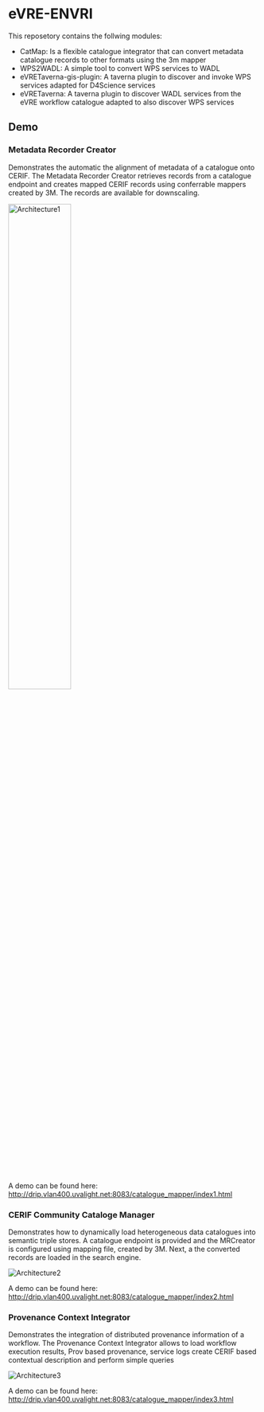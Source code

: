 # eVRE-ENVRI
This reposetory contains the follwing modules: 

* CatMap: Is a flexible catalogue integrator that can convert metadata catalogue records to other formats using the 3m mapper
* WPS2WADL: A simple tool to convert WPS services to WADL
* eVRETaverna-gis-plugin: A taverna plugin to discover and invoke WPS services adapted for D4Science services 
* eVRETaverna: A taverna plugin to discover WADL services from the eVRE workflow catalogue adapted to also discover WPS services 


## Demo
### Metadata Recorder Creator
Demonstrates the automatic the alignment of metadata of a catalogue onto CERIF. The Metadata Recorder Creator retrieves records from a catalogue endpoint and creates mapped CERIF records using conferrable mappers created by 3M. The records are available for downscaling.  

<img src="https://raw.githubusercontent.com/QCAPI-DRIP/eVRE-ENVRI_Blocks/master/images/demo1Arch.png" alt="Architecture1" width="50%" align="middle"/>


A demo can be found here: http://drip.vlan400.uvalight.net:8083/catalogue_mapper/index1.html

### CERIF Community Cataloge Manager
Demonstrates how to dynamically load heterogeneous data catalogues into semantic triple stores. A catalogue endpoint is provided 
and the MRCreator is configured using  mapping file, created by 3M. Next, a the converted records are loaded in the search engine. 

![Architecture2](https://raw.githubusercontent.com/QCAPI-DRIP/eVRE-ENVRI/master/images/demo2Arch.png)

A demo can be found here: http://drip.vlan400.uvalight.net:8083/catalogue_mapper/index2.html

### Provenance Context Integrator 
Demonstrates the integration of distributed provenance information of a workflow. The 
Provenance Context Integrator allows to load workflow execution results, Prov based provenance, service logs create CERIF based contextual description and perform simple queries

![Architecture3](https://raw.githubusercontent.com/QCAPI-DRIP/eVRE-ENVRI/master/images/demo3Arch.png)

A demo can be found here: http://drip.vlan400.uvalight.net:8083/catalogue_mapper/index3.html

